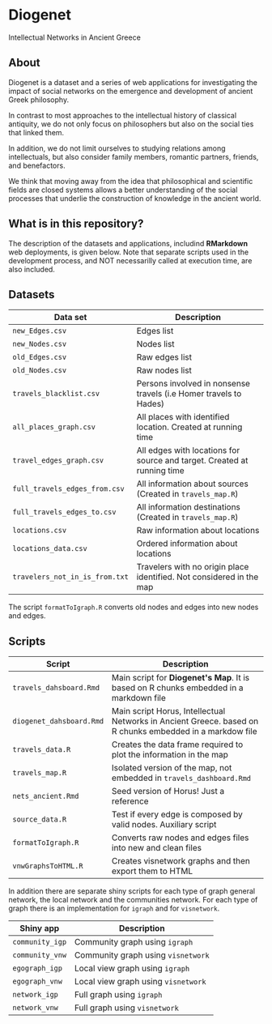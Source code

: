 # **Diogenet**

Intellectual Networks in Ancient Greece

## About

Diogenet is a dataset and a series of web applications for investigating the impact of social networks on the emergence and development of ancient Greek philosophy. 

In contrast to most approaches to the intellectual history of classical antiquity, we do not only focus on philosophers but also on the social ties that linked them. 

In addition, we do not limit ourselves to studying relations among intellectuals, but also consider family members, romantic partners, friends, and benefactors. 

We think that moving away from the idea that philosophical and scientific fields are closed systems allows a better understanding of the social processes that underlie the construction of knowledge in the ancient world.

## What is in this repository?

The description of the datasets and applications, includind **RMarkdown** web deployments, is given below. Note that separate scripts used in the development process, and NOT necessarilly called at execution time, are also included. 

## Datasets

|Data set|Description|
|--------|--------|
|`new_Edges.csv`|Edges list|
|`new_Nodes.csv`|Nodes list|
|`old_Edges.csv`|Raw edges list|
|`old_Nodes.csv`|Raw nodes list|
|`travels_blacklist.csv`|Persons involved in nonsense travels (i.e Homer travels to Hades)|
|`all_places_graph.csv`|All places with identified location. Created at running time|
|`travel_edges_graph.csv`|All edges with locations for source and target. Created at running time|
|`full_travels_edges_from.csv`|All information about sources (Created in `travels_map.R`)|
|`full_travels_edges_to.csv`|All information destinations (Created in `travels_map.R`)|
|`locations.csv`|Raw information about locations|
|`locations_data.csv`|Ordered information about locations|
|`travelers_not_in_is_from.txt`|Travelers with no origin place identified. Not considered in the map|

The script `formatToIgraph.R` converts old nodes and edges into new nodes and edges.

## Scripts

|Script|Description|
|------|--------|
|`travels_dahsboard.Rmd` |Main script for **Diogenet's Map**. It is based on R chunks embedded in a markdown file|
|`diogenet_dahsboard.Rmd`|Main script Horus, Intellectual Networks in Ancient Greece.  based on R chunks embedded in a markdow file|
|`travels_data.R`|Creates the data frame required to plot the information in the map|
|`travels_map.R`|Isolated version of the map, not embedded in `travels_dashboard.Rmd`|
|`nets_ancient.Rmd`|Seed version of Horus! Just a reference|
|`source_data.R`|Test if every edge is composed by valid nodes. Auxiliary script|
|`formatToIgraph.R`|Converts raw nodes and edges files into new and clean files|
|`vnwGraphsToHTML.R`|Creates visnetwork graphs and then export them to HTML|

In addition there are separate shiny scripts for each type of graph general network, the local network and the communities network. For each type of graph there is an implementation for `igraph` and for `visnetwork`.  

|Shiny app|Description|
|------|--------|
|`community_igp` |Community graph using `igraph`|
|`community_vnw` |Community graph using `visnetwork`|
|`egograph_igp` |Local view graph using `igraph`|
|`egograph_vnw` |Local view graph using `visnetwork`|
|`network_igp` |Full graph using `igraph`|
|`network_vnw` |Full graph using `visnetwork`|
